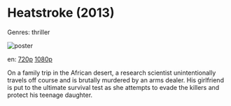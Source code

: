 # Heatstroke (2013)

Genres: thriller

![poster](http://image.tmdb.org/t/p/w500/efxNRLIMozBbhLDZQriOLHOC5Sf.jpg)

en:
  [720p](magnet:?xt=urn:btih:E956FB899F6B90AFFF4C05787A86480BAB5DF5E1&tr=udp://glotorrents.pw:6969/announce&tr=udp://tracker.opentrackr.org:1337/announce&tr=udp://torrent.gresille.org:80/announce&tr=udp://tracker.openbittorrent.com:80&tr=udp://tracker.coppersurfer.tk:6969&tr=udp://tracker.leechers-paradise.org:6969&tr=udp://p4p.arenabg.ch:1337&tr=udp://tracker.internetwarriors.net:1337)
  [1080p](magnet:?xt=urn:btih:f3b3378350f70a3707d4cd5ac3f1d545160fd9fd&dn=Heatstroke+%282013%29+1080p+BrRip+x264+-+YIFY&tr=udp%3A%2F%2Ftracker.openbittorrent.com%3A80%2Fannounce&tr=udp%3A%2F%2Fglotorrents.pw%3A6969%2Fannounce&tr=udp%3A%2F%2Ftracker.openbittorrent.com%3A80%2Fannounce&tr=udp%3A%2F%2Ftracker.opentrackr.org%3A1337%2Fannounce&tr=udp%3A%2F%2Fzer0day.to%3A1337%2Fannounce&tr=udp%3A%2F%2Ftracker.coppersurfer.tk%3A6969%2Fannounce)
  


On a family trip in the African desert, a research scientist unintentionally travels off course and is brutally murdered by an arms dealer. His girlfriend is put to the ultimate survival test as she attempts to evade the killers and protect his teenage daughter.